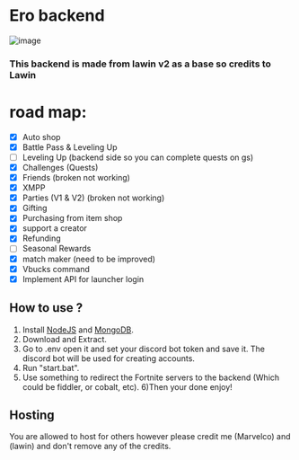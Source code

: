 # Ero backend

![image](https://github.com/user-attachments/assets/f5701c7b-7138-4e14-aff0-9417990c21c0)

### This backend is made from lawin v2 as a base so credits to Lawin

# road map:
- [x] Auto shop
- [x] Battle Pass & Leveling Up
- [ ] Leveling Up (backend side so you can complete quests on gs)
- [x] Challenges (Quests)
- [x] Friends (broken not working)
- [x] XMPP
- [x] Parties (V1 & V2) (broken not working)
- [x] Gifting
- [x] Purchasing from item shop
- [x] support a creator
- [x] Refunding
- [ ] Seasonal Rewards
- [x] match maker (need to be improved)
- [x] Vbucks command
- [x] Implement API for launcher login

## How to use ?
1) Install [NodeJS](https://nodejs.org/en/) and [MongoDB](https://www.mongodb.com/try/download/community).
2) Download and Extract.
3) Go to .env open it and set your discord bot token and save it. The discord bot will be used for creating accounts.
4) Run "start.bat".
5) Use something to redirect the Fortnite servers to the backend (Which could be fiddler, or cobalt, etc).
6)Then your done enjoy!

## Hosting
You are allowed to host for others however please credit me (Marvelco) and (lawin) and don't remove any of the credits.
